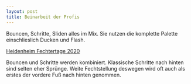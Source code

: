 ```yaml
---
layout: post
title: Beinarbeit der Profis
---
```


Bouncen, Schritte, Sliden alles im Mix. Sie nutzen die komplette Palette einschlieslich Ducken und Flash.

[Heidenheim Fechtertage 2020](https://www.youtube.com/watch?v=8GTQr-ZqWQQ)

Bouncen und Schritte werden kombiniert. Klassische Schritte nach hinten sind selten eher Sprünge. Weite Fechtstellung deswegen wird oft auch als erstes der vordere Fuß nach hinten genommen.

